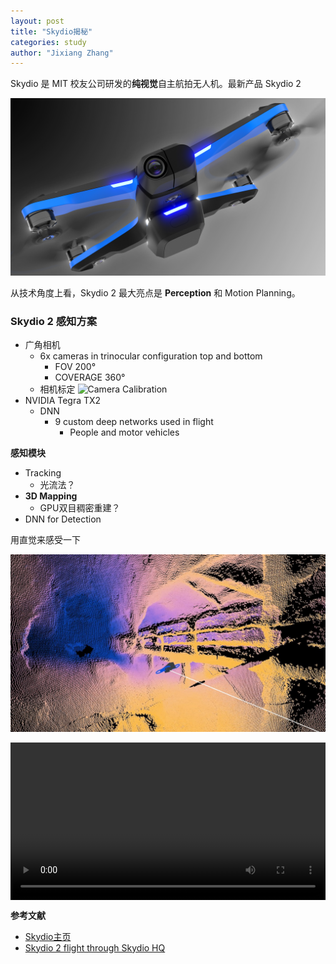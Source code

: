 ```yaml
---
layout: post
title: "Skydio揭秘"
categories: study
author: "Jixiang Zhang"
---
```


Skydio 是 MIT 校友公司研发的**纯视觉**自主航拍无人机。最新产品 Skydio 2

![Skydio 2](/images/Skydio2.jpg)

从技术角度上看，Skydio 2 最大亮点是 **Perception** 和 Motion Planning。

### Skydio 2 感知方案

- 广角相机
  - 6x cameras in trinocular configuration top and bottom
    - FOV 200°
    - COVERAGE 360°
  - 相机标定
  ![Camera Calibration](https://i.loli.net/2019/12/18/j7lL21hvkEKSanN.png)
- NVIDIA Tegra TX2
  - DNN
    - 9 custom deep networks used in flight
      - People and motor vehicles

**感知模块**

- Tracking
  - 光流法？
- **3D Mapping**
  - GPU双目稠密重建？
- DNN for Detection

用直觉来感受一下

![](/images/Skydio-Perception.jpg)

<video style="display:block; width:100%; height:auto;" src="/images/Skydio-video.MP4"  controls preload></video>

**参考文献**

- [Skydio主页](https://www.skydio.com/)
- [Skydio 2 flight through Skydio HQ](https://www.youtube.com/watch?v=Yku8hujfA1Q)
